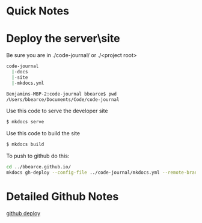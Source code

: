 # Quick Notes

# Deploy the server\site

Be sure you are in ./code-journal/ or ./&lt;project root&gt;


```bash
code-journal  
  |-docs  
  |-site  
  |-mkdocs.yml  
```

```bash
Benjamins-MBP-2:code-journal bbearce$ pwd
/Users/bbearce/Documents/Code/code-journal
```

Use this code to serve the developer site
```bash
$ mkdocs serve
```

Use this code to build the site
```bash
$ mkdocs build
```

To push to github do this:
```bash
cd ../bbearce.github.io/
mkdocs gh-deploy --config-file ../code-journal/mkdocs.yml --remote-branch master
```

# Detailed Github Notes

[github deploy](https://www.mkdocs.org/user-guide/deploying-your-docs/#readthedocs)